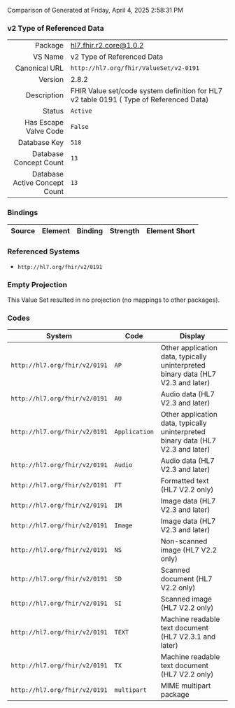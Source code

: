 Comparison of 
Generated at Friday, April 4, 2025 2:58:31 PM

### v2 Type of Referenced Data

|      |     |
| ---: | --- |
| Package | hl7.fhir.r2.core@1.0.2 |
| VS Name | v2 Type of Referenced Data |
| Canonical URL | `http://hl7.org/fhir/ValueSet/v2-0191` |
| Version | 2.8.2 |
| Description | FHIR Value set/code system definition for HL7 v2 table 0191 ( Type of Referenced Data) |
| Status | `Active` |
| Has Escape Valve Code | `False` |
| Database Key | `518` |
| Database Concept Count | `13` |
| Database Active Concept Count | `13` |
### Bindings

| Source | Element | Binding | Strength | Element Short |
| ------ | ------- | ------- | -------- | ------------- |

### Referenced Systems

* `http://hl7.org/fhir/v2/0191`
### Empty Projection

This Value Set resulted in no projection (no mappings to other packages).

### Codes

| System | Code | Display |
| ------ | ---- | ------- |
| `http://hl7.org/fhir/v2/0191` | `AP` | Other application data, typically uninterpreted binary data (HL7 V2.3 and later) |
| `http://hl7.org/fhir/v2/0191` | `AU` | Audio data (HL7 V2.3 and later) |
| `http://hl7.org/fhir/v2/0191` | `Application` | Other application data, typically uninterpreted binary data  (HL7 V2.3 and later) |
| `http://hl7.org/fhir/v2/0191` | `Audio` | Audio data  (HL7 V2.3 and later) |
| `http://hl7.org/fhir/v2/0191` | `FT` | Formatted text (HL7 V2.2 only) |
| `http://hl7.org/fhir/v2/0191` | `IM` | Image data (HL7 V2.3 and later) |
| `http://hl7.org/fhir/v2/0191` | `Image` | Image data  (HL7 V2.3 and later) |
| `http://hl7.org/fhir/v2/0191` | `NS` | Non-scanned image (HL7 V2.2 only) |
| `http://hl7.org/fhir/v2/0191` | `SD` | Scanned document (HL7 V2.2 only) |
| `http://hl7.org/fhir/v2/0191` | `SI` | Scanned image (HL7 V2.2 only) |
| `http://hl7.org/fhir/v2/0191` | `TEXT` | Machine readable text document (HL7 V2.3.1 and later) |
| `http://hl7.org/fhir/v2/0191` | `TX` | Machine readable text document (HL7 V2.2 only) |
| `http://hl7.org/fhir/v2/0191` | `multipart` | MIME multipart package |
